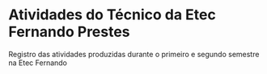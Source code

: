 # Atividades do Técnico da Etec Fernando Prestes
Registro das atividades produzidas durante o primeiro e segundo semestre na Etec Fernando

